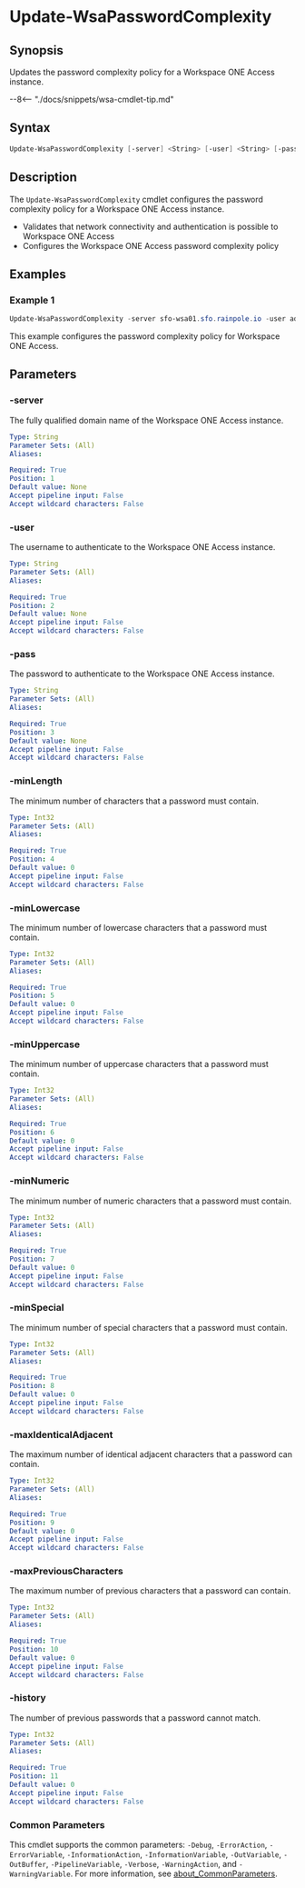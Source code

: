 # Update-WsaPasswordComplexity

## Synopsis

Updates the password complexity policy for a Workspace ONE Access instance.

--8<-- "./docs/snippets/wsa-cmdlet-tip.md"

## Syntax

```powershell
Update-WsaPasswordComplexity [-server] <String> [-user] <String> [-pass] <String> [-minLength] <Int32> [-minLowercase] <Int32> [-minUppercase] <Int32> [-minNumeric] <Int32> [-minSpecial] <Int32> [-maxIdenticalAdjacent] <Int32> [-maxPreviousCharacters] <Int32> [-history] <Int32> [<CommonParameters>]
```

## Description

The `Update-WsaPasswordComplexity` cmdlet configures the password complexity policy for a Workspace ONE Access instance.

- Validates that network connectivity and authentication is possible to Workspace ONE Access
- Configures the Workspace ONE Access password complexity policy

## Examples

### Example 1

```powershell
Update-WsaPasswordComplexity -server sfo-wsa01.sfo.rainpole.io -user admin -pass VMw@re1! -minLength 15 -minLowercase 1 -minUppercase 1 -minNumeric 1 -minSpecial 1 -maxIdenticalAdjacent 1 -maxPreviousCharacters 0 -history 5
```

This example configures the password complexity policy for Workspace ONE Access.

## Parameters

### -server

The fully qualified domain name of the Workspace ONE Access instance.

```yaml
Type: String
Parameter Sets: (All)
Aliases:

Required: True
Position: 1
Default value: None
Accept pipeline input: False
Accept wildcard characters: False
```

### -user

The username to authenticate to the Workspace ONE Access instance.

```yaml
Type: String
Parameter Sets: (All)
Aliases:

Required: True
Position: 2
Default value: None
Accept pipeline input: False
Accept wildcard characters: False
```

### -pass

The password to authenticate to the Workspace ONE Access instance.

```yaml
Type: String
Parameter Sets: (All)
Aliases:

Required: True
Position: 3
Default value: None
Accept pipeline input: False
Accept wildcard characters: False
```

### -minLength

The minimum number of characters that a password must contain.

```yaml
Type: Int32
Parameter Sets: (All)
Aliases:

Required: True
Position: 4
Default value: 0
Accept pipeline input: False
Accept wildcard characters: False
```

### -minLowercase

The minimum number of lowercase characters that a password must contain.

```yaml
Type: Int32
Parameter Sets: (All)
Aliases:

Required: True
Position: 5
Default value: 0
Accept pipeline input: False
Accept wildcard characters: False
```

### -minUppercase

The minimum number of uppercase characters that a password must contain.

```yaml
Type: Int32
Parameter Sets: (All)
Aliases:

Required: True
Position: 6
Default value: 0
Accept pipeline input: False
Accept wildcard characters: False
```

### -minNumeric

The minimum number of numeric characters that a password must contain.

```yaml
Type: Int32
Parameter Sets: (All)
Aliases:

Required: True
Position: 7
Default value: 0
Accept pipeline input: False
Accept wildcard characters: False
```

### -minSpecial

The minimum number of special characters that a password must contain.

```yaml
Type: Int32
Parameter Sets: (All)
Aliases:

Required: True
Position: 8
Default value: 0
Accept pipeline input: False
Accept wildcard characters: False
```

### -maxIdenticalAdjacent

The maximum number of identical adjacent characters that a password can contain.

```yaml
Type: Int32
Parameter Sets: (All)
Aliases:

Required: True
Position: 9
Default value: 0
Accept pipeline input: False
Accept wildcard characters: False
```

### -maxPreviousCharacters

The maximum number of previous characters that a password can contain.

```yaml
Type: Int32
Parameter Sets: (All)
Aliases:

Required: True
Position: 10
Default value: 0
Accept pipeline input: False
Accept wildcard characters: False
```

### -history

The number of previous passwords that a password cannot match.

```yaml
Type: Int32
Parameter Sets: (All)
Aliases:

Required: True
Position: 11
Default value: 0
Accept pipeline input: False
Accept wildcard characters: False
```

### Common Parameters

This cmdlet supports the common parameters: `-Debug`, `-ErrorAction`, `-ErrorVariable`, `-InformationAction`, `-InformationVariable`, `-OutVariable`, `-OutBuffer`, `-PipelineVariable`, `-Verbose`, `-WarningAction`, and `-WarningVariable`. For more information, see [about_CommonParameters](http://go.microsoft.com/fwlink/?LinkID=113216).
